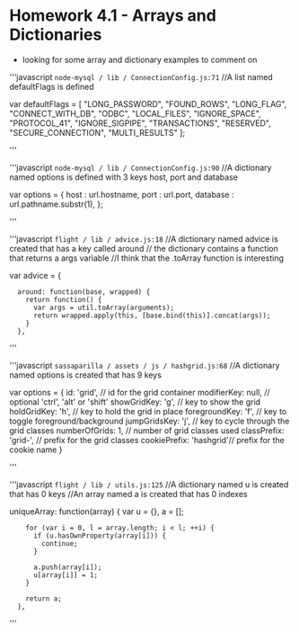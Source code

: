 # Homework 4.1 - Arrays and Dictionaries

* looking for some array and dictionary examples to comment on

'''javascript
`node-mysql / lib / ConnectionConfig.js:71`
//A list named defaultFlags is defined

var defaultFlags = [ "LONG_PASSWORD", "FOUND_ROWS", "LONG_FLAG",
                        "CONNECT_WITH_DB", "ODBC", "LOCAL_FILES",
                        "IGNORE_SPACE", "PROTOCOL_41", "IGNORE_SIGPIPE",
                        "TRANSACTIONS", "RESERVED", "SECURE_CONNECTION",
                        "MULTI_RESULTS" ];
                        
'''
  
'''javascript
`node-mysql / lib / ConnectionConfig.js:90`
//A dictionary named options is defined with 3 keys host, port and database

var options = {
    host     : url.hostname,
    port     : url.port,
    database : url.pathname.substr(1),
  };
  
'''

'''javascript
`flight / lib / advice.js:18`
//A dictionary named advice is created that has a key called around
// the dictionary contains a function that returns a args variable
//I think that the .toArray function is interesting

var advice = {

      around: function(base, wrapped) {
        return function() {
          var args = util.toArray(arguments);
          return wrapped.apply(this, [base.bind(this)].concat(args));
        }
      },
      
'''

'''javascript
`sassaparilla / assets / js / hashgrid.js:68`
//A dictionary named options is created that has 9 keys 

var options = {
    		id: 'grid',             // id for the grid container
			modifierKey: null,      // optional 'ctrl', 'alt' or 'shift'
			showGridKey: 'g',       // key to show the grid
			holdGridKey: 'h',       // key to hold the grid in place
			foregroundKey: 'f',     // key to toggle foreground/background
			jumpGridsKey: 'j',      // key to cycle through the grid classes
			numberOfGrids: 1,       // number of grid classes used
			classPrefix: 'grid-',   // prefix for the grid classes
			cookiePrefix: 'hashgrid'// prefix for the cookie name
		}
      
'''

'''javascript
`flight / lib / utils.js:125`
//A dictionary named u is created that has 0 keys
//An array named a is created that has 0 indexes

uniqueArray: function(array) {
        var u = {}, a = [];

        for (var i = 0, l = array.length; i < l; ++i) {
          if (u.hasOwnProperty(array[i])) {
            continue;
          }

          a.push(array[i]);
          u[array[i]] = 1;
        }

        return a;
      }, 
'''